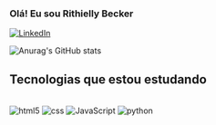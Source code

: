 ### Olá! Eu sou Rithielly Becker

[![LinkedIn](https://img.shields.io/badge/LinkedIn-0077B5?style=for-the-badge&logo=linkedin&logoColor=white)](https://www.linkedin.com/in/rithielly-becker-a3a35a2a2/)


![Anurag's GitHub stats](https://github-readme-stats.vercel.app/api?username=rithielly-becker&show_icons=true&theme=radical)

## Tecnologias que estou estudando 

<div style="display: inline_block"><br/>
    <img aling="center" alt="html5" src="https://img.shields.io/badge/HTML5-E34F26?style=for-the-badge&logo=html5&logoColor=white" />
    <img aling="center" alt="css" src="https://img.shields.io/badge/CSS3-1572B6?style=for-the-badge&logo=css3&logoColor=white" />
    <img aling="center" alt="JavaScript" src="https://img.shields.io/badge/JavaScript-323330?style=for-the-badge&logo=javascript&logoColor=F7DF1E" />
    <img aling="center" alt="python" src="https://img.shields.io/badge/Python-14354C?style=for-the-badge&logo=python&logoColor=white" />
</div>
